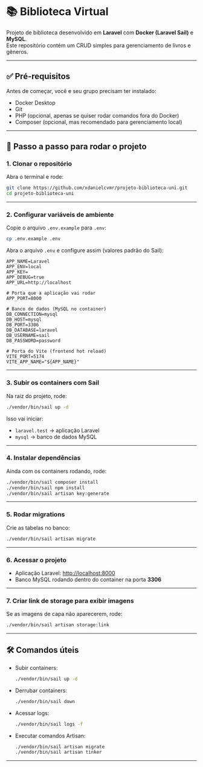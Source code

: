 # 📚 Biblioteca Virtual

Projeto de biblioteca desenvolvido em **Laravel** com **Docker (Laravel Sail)** e **MySQL**.  
Este repositório contém um CRUD simples para gerenciamento de livros e gêneros.

---

## ✅ Pré-requisitos

Antes de começar, você e seu grupo precisam ter instalado:

- Docker Desktop  
- Git  
- PHP (opcional, apenas se quiser rodar comandos fora do Docker)  
- Composer (opcional, mas recomendado para gerenciamento local)  

---

## 🚀 Passo a passo para rodar o projeto

### 1. Clonar o repositório
Abra o terminal e rode:

```bash
git clone https://github.com/xdanielcvmr/projeto-biblioteca-uni.git
cd projeto-biblioteca-uni
```

---

### 2. Configurar variáveis de ambiente
Copie o arquivo `.env.example` para `.env`:

```bash
cp .env.example .env
```

Abra o arquivo `.env` e configure assim (valores padrão do Sail):

```env
APP_NAME=Laravel
APP_ENV=local
APP_KEY=
APP_DEBUG=true
APP_URL=http://localhost

# Porta que a aplicação vai rodar
APP_PORT=8000

# Banco de dados (MySQL no container)
DB_CONNECTION=mysql
DB_HOST=mysql
DB_PORT=3306
DB_DATABASE=laravel
DB_USERNAME=sail
DB_PASSWORD=password

# Porta do Vite (frontend hot reload)
VITE_PORT=5174
VITE_APP_NAME="${APP_NAME}"
```

---

### 3. Subir os containers com Sail
Na raiz do projeto, rode:

```bash
./vendor/bin/sail up -d
```

Isso vai iniciar:  
- `laravel.test` → aplicação Laravel  
- `mysql` → banco de dados MySQL  

---

### 4. Instalar dependências
Ainda com os containers rodando, rode:

```bash
./vendor/bin/sail composer install
./vendor/bin/sail npm install
./vendor/bin/sail artisan key:generate
```

---

### 5. Rodar migrations
Crie as tabelas no banco:

```bash
./vendor/bin/sail artisan migrate
```

---

### 6. Acessar o projeto
- Aplicação Laravel: [http://localhost:8000](http://localhost:8000)  
- Banco MySQL rodando dentro do container na porta **3306**  

---

### 7. Criar link de storage para exibir imagens
Se as imagens de capa não aparecerem, rode:

```bash
./vendor/bin/sail artisan storage:link
```

---

## 🛠️ Comandos úteis

- Subir containers:  
  ```bash
  ./vendor/bin/sail up -d
  ```

- Derrubar containers:  
  ```bash
  ./vendor/bin/sail down
  ```

- Acessar logs:  
  ```bash
  ./vendor/bin/sail logs -f
  ```

- Executar comandos Artisan:  
  ```bash
  ./vendor/bin/sail artisan migrate
  ./vendor/bin/sail artisan tinker
  ```

---
